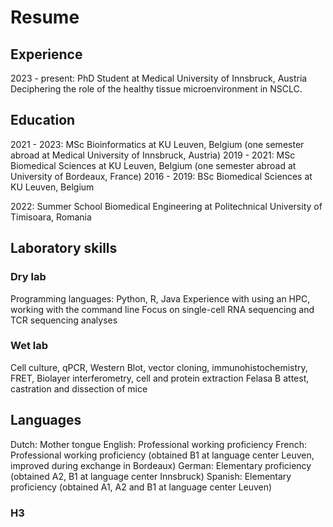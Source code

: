 # Resume

## Experience

2023 - present: PhD Student at Medical University of Innsbruck, Austria
Deciphering the role of the healthy tissue microenvironment in NSCLC. 

## Education

2021 - 2023: MSc Bioinformatics at KU Leuven, Belgium
(one semester abroad at Medical University of Innsbruck, Austria)
2019 - 2021: MSc Biomedical Sciences at KU Leuven, Belgium
(one semester abroad at University of Bordeaux, France)
2016 - 2019: BSc Biomedical Sciences at KU Leuven, Belgium

2022: Summer School Biomedical Engineering at Politechnical University of Timisoara, Romania

## Laboratory skills
### Dry lab
Programming languages: Python, R, Java
Experience with using an HPC, working with the command line
Focus on single-cell RNA sequencing and TCR sequencing analyses

### Wet lab
Cell culture, qPCR, Western Blot, vector cloning, immunohistochemistry, FRET, Biolayer interferometry, cell and protein extraction
Felasa B attest, castration and dissection of mice

## Languages

Dutch: Mother tongue
English: Professional working proficiency
French: Professional working proficiency (obtained B1 at language center Leuven, improved during exchange in Bordeaux)
German: Elementary proficiency (obtained A2, B1 at language center Innsbruck)
Spanish: Elementary proficiency (obtained A1, A2 and B1 at language center Leuven)

### H3
